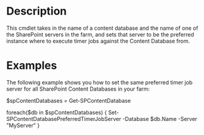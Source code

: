 # Description

This cmdlet takes in the name of a content database and the name of one of
the SharePoint servers in the farm, and sets that server to be the preferred
instance where to execute timer jobs against the Content Database from.

# Examples
The following example shows you how to set the same preferred timer job server
for all SharePoint Content Databases in your farm:

$spContentDatabases = Get-SPContentDatabase

foreach($db in $spContentDatabases)
{
    Set-SPContentDatabasePreferredTimerJobServer -Database $db.Name -Server "MyServer"
}
